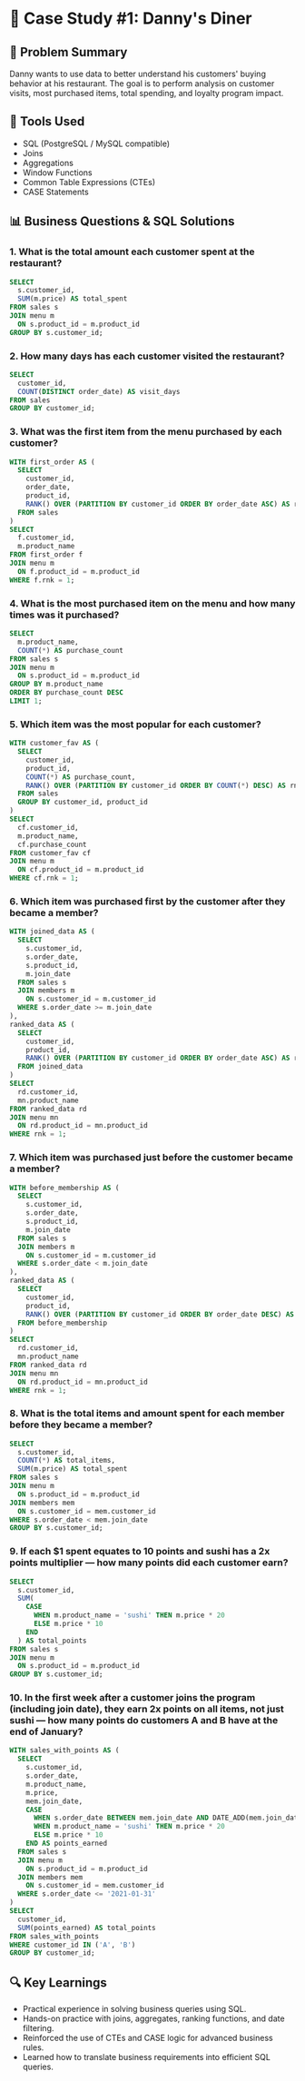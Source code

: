 
# 🍣 Case Study #1: Danny's Diner

## 📘 Problem Summary

Danny wants to use data to better understand his customers' buying behavior at his restaurant. The goal is to perform analysis on customer visits, most purchased items, total spending, and loyalty program impact.

## 🧰 Tools Used

- SQL (PostgreSQL / MySQL compatible)
- Joins
- Aggregations
- Window Functions
- Common Table Expressions (CTEs)
- CASE Statements

## 📊 Business Questions & SQL Solutions

### 1. What is the total amount each customer spent at the restaurant?
```sql
SELECT
  s.customer_id,
  SUM(m.price) AS total_spent
FROM sales s
JOIN menu m
  ON s.product_id = m.product_id
GROUP BY s.customer_id;
```

### 2. How many days has each customer visited the restaurant?
```sql
SELECT
  customer_id,
  COUNT(DISTINCT order_date) AS visit_days
FROM sales
GROUP BY customer_id;
```

### 3. What was the first item from the menu purchased by each customer?
```sql
WITH first_order AS (
  SELECT
    customer_id,
    order_date,
    product_id,
    RANK() OVER (PARTITION BY customer_id ORDER BY order_date ASC) AS rnk
  FROM sales
)
SELECT
  f.customer_id,
  m.product_name
FROM first_order f
JOIN menu m
  ON f.product_id = m.product_id
WHERE f.rnk = 1;
```

### 4. What is the most purchased item on the menu and how many times was it purchased?
```sql
SELECT
  m.product_name,
  COUNT(*) AS purchase_count
FROM sales s
JOIN menu m
  ON s.product_id = m.product_id
GROUP BY m.product_name
ORDER BY purchase_count DESC
LIMIT 1;
```

### 5. Which item was the most popular for each customer?
```sql
WITH customer_fav AS (
  SELECT
    customer_id,
    product_id,
    COUNT(*) AS purchase_count,
    RANK() OVER (PARTITION BY customer_id ORDER BY COUNT(*) DESC) AS rnk
  FROM sales
  GROUP BY customer_id, product_id
)
SELECT
  cf.customer_id,
  m.product_name,
  cf.purchase_count
FROM customer_fav cf
JOIN menu m
  ON cf.product_id = m.product_id
WHERE cf.rnk = 1;
```

### 6. Which item was purchased first by the customer after they became a member?
```sql
WITH joined_data AS (
  SELECT
    s.customer_id,
    s.order_date,
    s.product_id,
    m.join_date
  FROM sales s
  JOIN members m
    ON s.customer_id = m.customer_id
  WHERE s.order_date >= m.join_date
),
ranked_data AS (
  SELECT
    customer_id,
    product_id,
    RANK() OVER (PARTITION BY customer_id ORDER BY order_date ASC) AS rnk
  FROM joined_data
)
SELECT
  rd.customer_id,
  mn.product_name
FROM ranked_data rd
JOIN menu mn
  ON rd.product_id = mn.product_id
WHERE rnk = 1;
```

### 7. Which item was purchased just before the customer became a member?
```sql
WITH before_membership AS (
  SELECT
    s.customer_id,
    s.order_date,
    s.product_id,
    m.join_date
  FROM sales s
  JOIN members m
    ON s.customer_id = m.customer_id
  WHERE s.order_date < m.join_date
),
ranked_data AS (
  SELECT
    customer_id,
    product_id,
    RANK() OVER (PARTITION BY customer_id ORDER BY order_date DESC) AS rnk
  FROM before_membership
)
SELECT
  rd.customer_id,
  mn.product_name
FROM ranked_data rd
JOIN menu mn
  ON rd.product_id = mn.product_id
WHERE rnk = 1;
```

### 8. What is the total items and amount spent for each member before they became a member?
```sql
SELECT
  s.customer_id,
  COUNT(*) AS total_items,
  SUM(m.price) AS total_spent
FROM sales s
JOIN menu m
  ON s.product_id = m.product_id
JOIN members mem
  ON s.customer_id = mem.customer_id
WHERE s.order_date < mem.join_date
GROUP BY s.customer_id;
```

### 9. If each $1 spent equates to 10 points and sushi has a 2x points multiplier — how many points did each customer earn?
```sql
SELECT
  s.customer_id,
  SUM(
    CASE
      WHEN m.product_name = 'sushi' THEN m.price * 20
      ELSE m.price * 10
    END
  ) AS total_points
FROM sales s
JOIN menu m
  ON s.product_id = m.product_id
GROUP BY s.customer_id;
```

### 10. In the first week after a customer joins the program (including join date), they earn 2x points on all items, not just sushi — how many points do customers A and B have at the end of January?
```sql
WITH sales_with_points AS (
  SELECT
    s.customer_id,
    s.order_date,
    m.product_name,
    m.price,
    mem.join_date,
    CASE
      WHEN s.order_date BETWEEN mem.join_date AND DATE_ADD(mem.join_date, INTERVAL 6 DAY) THEN m.price * 20
      WHEN m.product_name = 'sushi' THEN m.price * 20
      ELSE m.price * 10
    END AS points_earned
  FROM sales s
  JOIN menu m
    ON s.product_id = m.product_id
  JOIN members mem
    ON s.customer_id = mem.customer_id
  WHERE s.order_date <= '2021-01-31'
)
SELECT
  customer_id,
  SUM(points_earned) AS total_points
FROM sales_with_points
WHERE customer_id IN ('A', 'B')
GROUP BY customer_id;
```

## 🔍 Key Learnings

- Practical experience in solving business queries using SQL.
- Hands-on practice with joins, aggregates, ranking functions, and date filtering.
- Reinforced the use of CTEs and CASE logic for advanced business rules.
- Learned how to translate business requirements into efficient SQL queries.
